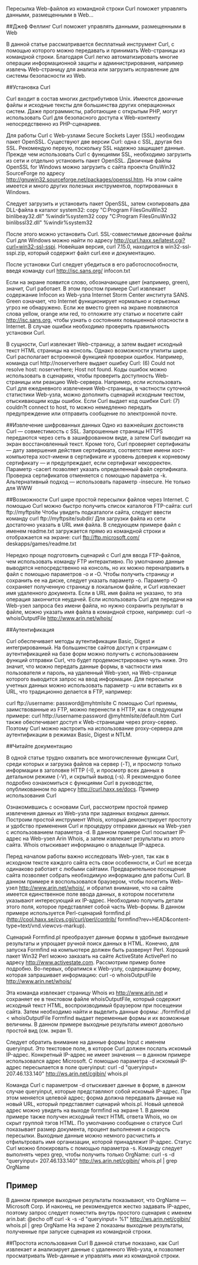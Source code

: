 Пересылка Web-файлов из командной строки
Curl поможет управлять данными, размещенными в Web...

##Джеф Феллинг
Curl поможет управлять данными, размещенными в Web

В данной статье рассматривается бесплатный инструмент Curl, с помощью которого можно передавать и принимать Web-страницы из командной строки. Благодаря Curl легко автоматизировать многие операции информационной защиты и администрирования, например извлечь Web-страницу для анализа или загрузить исправление для системы безопасности из Web.

##Установка Curl  

Curl входит в состав многих дистрибутивов Unix. Имеются двоичные файлы и исходные тексты для большинства других операционных систем. Даже программисты, работающие с открытым PHP, могут использовать Curl для безопасного доступа к Web-контенту непосредственно из PHP-сценариев.

Для работы Curl с Web-узлами Secure Sockets Layer (SSL) необходим пакет OpenSSL. 
Существуют две версии Curl: одна с SSL, другая без SSL. Рекомендую первую, поскольку SSL надежно защищает данные.
Прежде чем использовать Curl с функциями SSL, необходимо загрузить из сети и отдельно установить пакет OpenSSL. Двоичные файлы OpenSSL for Windows можно загрузить с сайта проекта GnuWin32 SourceForge по адресу http://gnuwin32.sourceforge.net/packages/openssl.htm. На этом сайте имеется и много других полезных инструментов, портированных в Windows.

Следует загрузить и установить пакет OpenSSL, затем скопировать два DLL-файла в каталог system32:
copy "C:Program
FilesGnuWin32
binlibeay32.dll"
%windir%system32
copy "C:Program
FilesGnuWin32
binlibssl32.dll"
%windir%system32

После этого можно установить Curl. SSL-совместимые двоичные файлы Curl для Windows можно найти по адресу http://curl.haxx.se/latest.cgi?curl=win32-ssl-sspi. Новейшая версия, curl 7.15.0, находится в win32-ssl-sspi.zip, который содержит файл curl.exe и документацию.

После установки Curl следует убедиться в его работоспособности, введя команду
curl http://isc.sans.org/
infocon.txt

Если на экране появится слово, обозначающее цвет (например, green), значит, Curl работает. В этом простом примере Curl извлекает содержание Infocon из Web-узла Internet Storm Center института SANS. Green означает, что Internet функционирует нормально и серьезных угроз не обнаружено. Если же вместо green на экране появляются слова yellow, orange или red, то отложите эту статью и посетите сайт http://isc.sans.org, чтобы узнать о состояниях повышенной опасности в Internet. В случае ошибки необходимо проверить правильность установки Curl.

В сущности, Curl извлекает Web-страницу, а затем выдает исходный текст HTML страницы на консоль. Однако возможности утилиты шире. Curl располагает встроенной функцией проверки ошибок. Например, команда
curl http://noserverhere
выдает ошибку Curl: 
(6) Could not resolve host: noserverhere; Host not found. Коды ошибок можно использовать в сценариях, чтобы проверить доступность Web-страницы или реакцию Web-сервера. Например, если использовать Curl для ежедневного извлечения Web-страницы, в частности суточной статистики Web-узла, можно дополнить сценарий исходным текстом, отыскивающим коды ошибок. Если Curl выдает код ошибки Curl: 
(7) couldn?t connect to host, то можно немедленно передать предупреждение или отправить сообщение по электронной почте.

##Извлечение шифрованных данных
Одно из важнейших достоинств Curl — совместимость с SSL. Запрошенные страницы HTTPS передаются через сеть в зашифрованном виде, а затем Curl выводит на экран восстановленный текст. Кроме того, Curl проверяет сертификаты — дату завершения действия сертификата, соответствие имени хост-компьютера хост-имени в сертификате и уровень доверия к корневому сертификату — и предупреждает, если сертификат некорректен. Параметр -cacert позволяет указать определенный файл сертификата. Проверка сертификатов отменяется с помощью параметра -k. Альтернативный подход — использовать параметр -insecure.
Не только для WWW

##Возможности Curl шире простой пересылки файлов через Internet. С помощью Curl можно быстро получить список каталогов FTP-сайта:
curl ftp://myftpsite
Чтобы увидеть подкаталоги сайта, следует ввести команду
curl ftp://myftpsite/subdir/
Для загрузки файла из сети достаточно указать в URL имя файла. В следующем примере файл с именем readme.txt загружается прямо из командной строки и отображается на экране:
curl ftp://ftp.microsoft.com/
deskapps/games/readme.txt

Нередко проще подготовить сценарий с Curl для ввода FTP-файлов, чем использовать команду FTP интерактивно.
По умолчанию данные выводятся непосредственно на консоль, но их можно перенаправить в файл с помощью параметров -o и -O. Чтобы получить страницу и сохранить ее на диске, следует указать параметр -o. Параметр -O сохраняет полученную страницу в локальном файле, и Curl извлекает имя удаленного документа. Если в URL имя файла не указано, то эта операция закончится неудачей. Если использовать Curl для передачи на Web-узел запроса без имени файла, но нужно сохранить результат в файле, можно указать имя файла в командной строке, например:
curl -o whoisOutputFile
http://www.arin.net/whois/

##Аутентификация

Curl обеспечивает методы аутентификации Basic, Digest и интегрированный. На большинстве сайтов доступ к страницам с аутентификацией на базе форм можно получить с использованием функций отправки Curl, что будет продемонстрировано чуть ниже. Это значит, что можно передать данные формы, в частности имя пользователя и пароль, на удаленный Web-узел, на Web-странице которого выводится запрос на ввод информации. Для пересылки учетных данных можно использовать параметр -u или вставить их в URL, что традиционно делается в FTP, например:

curl ftp://username: 
password@myhtmlsite
С помощью Curl приемы, заимствованные из FTP, можно перенести в HTTP, как в следующем примере:
curl http://username:password
@myhtmlsite/default.htm
Curl также обеспечивает доступ к Web-страницам через proxy-сервер. Поэтому Curl можно настроить на использование proxy-сервера для аутентификации в режимах Basic, Digest и NTLM.

##Читайте документацию

В одной статье трудно охватить все многочисленные функции Curl, среди которых и загрузка файлов на сервер (-T), и просмотр только информации в заголовке HTTP (-I), и просмотр всех данных в детальном режиме (-V), и скрытый вывод (-s). Я рекомендую более подробно ознакомиться с функциями Curl в руководстве, опубликованном по адресу http://curl.haxx.se/docs.
Пример использования Curl

Ознакомившись с основами Curl, рассмотрим простой пример извлечения данных из Web-узла при заданных входных данных. Построим простой инструмент Whois, который демонстрирует простоту и удобство применения Curl и процедуру отправки данных на Web-узел с использованием параметра -d. В данном примере Curl посылает IP-адрес на Web-узел Arin Whois, а затем извлекает результаты из этого сайта. Whois отыскивает информацию о владельце IP-адреса.

Перед началом работы важно исследовать Web-узел, так как в исходном тексте каждого сайта есть свои особенности, и Curl не всегда одинаково работает с любыми сайтами. Предварительное посещение сайта позволяет собрать необходимую информацию для работы Curl. В данном примере я воспользовался браузером, чтобы посетить Web-узел http://www.arin.net/whois/, и обратил внимание, что на сайте имеется единственное поле ввода данных, в котором посетители указывают интересующий их IP-адрес. Необходимо получить детали этого поля, которое представляет собой часть Web-формы. В данном примере используется Perl-сценарий formfind.pl (http://cool.haxx.se/cvs.cgi/curl/perl/contrib/ formfind?rev=HEAD&content-type=text/vnd.viewcvs-markup). 

Сценарий Formfind.pl преобразует данные формы в удобные выходные результаты и упрощает ручной поиск данных в HTML. Конечно, для запуска Formfind на компьютере должен быть развернут Perl. Хороший пакет Win32 Perl можно заказать на сайте ActiveState ActivePerl по адресу http://www.activestate.com.
Рассмотрим пример более подробно. Во-первых, обратимся к Web-узлу, содержащему форму, которая запрашивает информацию:
curl -o whoisOutputFile
http://www.arin.net/whois/

Эта команда извлекает страницу Whois из http://www.arin.net и сохраняет ее в текстовом файле whoisOutputFile, который содержит исходный текст HTML, воспроизводимый браузером при посещении сайта.
Затем необходимо найти и выделить данные формы:
./formfind.pl < whoisOutputFile
Formfind выдает переменные формы и их возможные величины. В данном примере выходные результаты имеют довольно простой вид (см. экран 1).

Следует обратить внимание на данные формы Input с именем queryinput. Это текстовое поле, в которое Curl должен послать искомый IP-адрес. Конкретный IP-адрес не имеет значения — в данном примере использовался адрес Microsoft. С помощью параметра -d искомый IP-адрес пересылается в поле queryinput:
curl -d "queryinput=
207.46.133.140"
http://ws.arin.net/cgibin/
whois.pl

Команда Curl с параметром -d отыскивает данные в форме, в данном случае queryinput, которые представляют собой искомый IP-адрес. При этом меняется целевой адрес; форма должна передавать данные на новый URL, который представляет сценарий whois.pl. Новый целевой адрес можно увидеть на выходе formfind на экране 1.
В данном примере также получен исходный текст HTML ответа Whois, но он скрыт группой тэгов HTML. По умолчанию сообщение о статусе Curl показывает размер документа, процент выполнения и скорость пересылки. Выходные данные можно немного расчистить и отфильтровать имя организации, которой принадлежит IP-адрес. Статус Curl можно блокировать с помощью параметра -s. Команду следует выполнять через grep, чтобы получить только OrgName:
curl -s -d "queryinput=
207.46.133.140"
http://ws.arin.net/cgibin/
whois.pl
| grep OrgName

## Пример
В данном примере выходные результаты показывают, что OrgName — Microsoft Corp.
И наконец, не рекомендуется жестко задавать IP-адрес, поэтому запрос следует поместить внутрь простого сценария с именем arin.bat:
@echo off
curl -k -s -d "queryinput=
%1" http://ws.arin.net/cgibin/
whois.pl | grep OrgName
На экране 2 показаны выходные результаты, полученные при запуске сценария из командной строки.

##Простота использования Curl
В данной статье показано, как Curl извлекает и анализирует данные с удаленного Web-узла, и позволяет просматривать Web-данные и управлять ими из командной строки.
